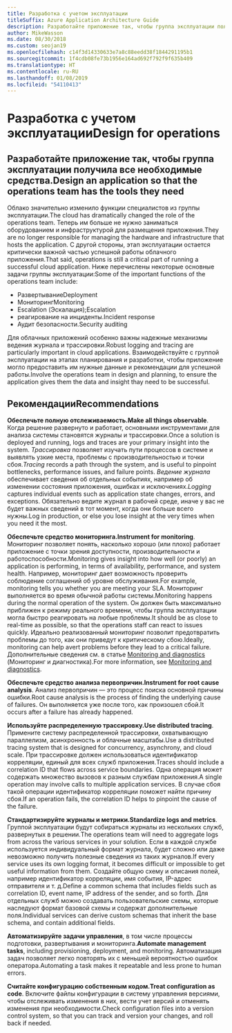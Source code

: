 ```yaml
---
title: Разработка с учетом эксплуатации
titleSuffix: Azure Application Architecture Guide
description: Разработайте приложение так, чтобы группа эксплуатации получила все необходимые средства.
author: MikeWasson
ms.date: 08/30/2018
ms.custom: seojan19
ms.openlocfilehash: c14f3d14330633e7a8c88eedd38f1844291195b1
ms.sourcegitcommit: 1f4cdb08fe73b1956e164ad692f792f9f635b409
ms.translationtype: HT
ms.contentlocale: ru-RU
ms.lasthandoff: 01/08/2019
ms.locfileid: "54110413"
---
```

# <a name="design-for-operations"></a><span data-ttu-id="fd159-103">Разработка с учетом эксплуатации</span><span class="sxs-lookup"><span data-stu-id="fd159-103">Design for operations</span></span>

## <a name="design-an-application-so-that-the-operations-team-has-the-tools-they-need"></a><span data-ttu-id="fd159-104">Разработайте приложение так, чтобы группа эксплуатации получила все необходимые средства.</span><span class="sxs-lookup"><span data-stu-id="fd159-104">Design an application so that the operations team has the tools they need</span></span>

<span data-ttu-id="fd159-105">Облако значительно изменило функции специалистов из группы эксплуатации.</span><span class="sxs-lookup"><span data-stu-id="fd159-105">The cloud has dramatically changed the role of the operations team.</span></span> <span data-ttu-id="fd159-106">Теперь им больше не нужно заниматься оборудованием и инфраструктурой для размещения приложения.</span><span class="sxs-lookup"><span data-stu-id="fd159-106">They are no longer responsible for managing the hardware and infrastructure that hosts the application.</span></span>  <span data-ttu-id="fd159-107">С другой стороны, этап эксплуатации остается критически важной частью успешной работы облачного приложения.</span><span class="sxs-lookup"><span data-stu-id="fd159-107">That said, operations is still a critical part of running a successful cloud application.</span></span> <span data-ttu-id="fd159-108">Ниже перечислены некоторые основные задачи группы эксплуатации:</span><span class="sxs-lookup"><span data-stu-id="fd159-108">Some of the important functions of the operations team include:</span></span>

- <span data-ttu-id="fd159-109">Развертывание</span><span class="sxs-lookup"><span data-stu-id="fd159-109">Deployment</span></span>
- <span data-ttu-id="fd159-110">Мониторинг</span><span class="sxs-lookup"><span data-stu-id="fd159-110">Monitoring</span></span>
- <span data-ttu-id="fd159-111">Escalation (Эскалация);</span><span class="sxs-lookup"><span data-stu-id="fd159-111">Escalation</span></span>
- <span data-ttu-id="fd159-112">реагирование на инциденты.</span><span class="sxs-lookup"><span data-stu-id="fd159-112">Incident response</span></span>
- <span data-ttu-id="fd159-113">Аудит безопасности.</span><span class="sxs-lookup"><span data-stu-id="fd159-113">Security auditing</span></span>

<span data-ttu-id="fd159-114">Для облачных приложений особенно важны надежные механизмы ведения журнала и трассировки.</span><span class="sxs-lookup"><span data-stu-id="fd159-114">Robust logging and tracing are particularly important in cloud applications.</span></span> <span data-ttu-id="fd159-115">Взаимодействуйте с группой эксплуатации на этапах планирования и разработки, чтобы приложение могло предоставить им нужные данные и рекомендации для успешной работы.</span><span class="sxs-lookup"><span data-stu-id="fd159-115">Involve the operations team in design and planning, to ensure the application gives them the data and insight thay need to be successful.</span></span>  <!-- to do: Link to DevOps checklist -->

## <a name="recommendations"></a><span data-ttu-id="fd159-116">Рекомендации</span><span class="sxs-lookup"><span data-stu-id="fd159-116">Recommendations</span></span>

<span data-ttu-id="fd159-117">**Обеспечьте полную отслеживаемость.**</span><span class="sxs-lookup"><span data-stu-id="fd159-117">**Make all things observable**.</span></span> <span data-ttu-id="fd159-118">Когда решение развернуто и работает, основными инструментами для анализа системы становятся журналы и трассировки.</span><span class="sxs-lookup"><span data-stu-id="fd159-118">Once a solution is deployed and running, logs and traces are your primary insight into the system.</span></span> <span data-ttu-id="fd159-119">*Трассировка* позволяет изучать пути процессов в системе и выявлять узкие места, проблемы с производительностью и точки сбоя.</span><span class="sxs-lookup"><span data-stu-id="fd159-119">*Tracing* records a path through the system, and is useful to pinpoint bottlenecks, performance issues, and failure points.</span></span> <span data-ttu-id="fd159-120">*Ведение журнала* обеспечивает сведения об отдельных событиях, например об изменении состояния приложения, ошибках и исключениях.</span><span class="sxs-lookup"><span data-stu-id="fd159-120">*Logging* captures individual events such as application state changes, errors, and exceptions.</span></span> <span data-ttu-id="fd159-121">Обязательно ведите журнал в рабочей среде, иначе у вас не будет важных сведений в тот момент, когда они больше всего нужны.</span><span class="sxs-lookup"><span data-stu-id="fd159-121">Log in production, or else you lose insight at the very times when you need it the most.</span></span>

<span data-ttu-id="fd159-122">**Обеспечьте средство мониторинга.**</span><span class="sxs-lookup"><span data-stu-id="fd159-122">**Instrument for monitoring**.</span></span> <span data-ttu-id="fd159-123">Мониторинг позволяет понять, насколько хорошо (или плохо) работает приложение с точки зрения доступности, производительности и работоспособности.</span><span class="sxs-lookup"><span data-stu-id="fd159-123">Monitoring gives insight into how well (or poorly) an application is performing, in terms of availability, performance, and system health.</span></span> <span data-ttu-id="fd159-124">Например, мониторинг дает возможность проверить соблюдение соглашений об уровне обслуживания.</span><span class="sxs-lookup"><span data-stu-id="fd159-124">For example, monitoring tells you whether you are meeting your SLA.</span></span> <span data-ttu-id="fd159-125">Мониторинг выполняется во время обычной работы системы.</span><span class="sxs-lookup"><span data-stu-id="fd159-125">Monitoring happens during the normal operation of the system.</span></span> <span data-ttu-id="fd159-126">Он должен быть максимально приближен к режиму реального времени, чтобы группа эксплуатации могла быстро реагировать на любые проблемы.</span><span class="sxs-lookup"><span data-stu-id="fd159-126">It should be as close to real-time as possible, so that the operations staff can react to issues quickly.</span></span> <span data-ttu-id="fd159-127">Идеально реализованный мониторинг позволит предотвратить проблемы до того, как они приведут к критическому сбою.</span><span class="sxs-lookup"><span data-stu-id="fd159-127">Ideally, monitoring can help avert problems before they lead to a critical failure.</span></span> <span data-ttu-id="fd159-128">Дополнительные сведения см. в статье [Monitoring and diagnostics][monitoring] (Мониторинг и диагностика).</span><span class="sxs-lookup"><span data-stu-id="fd159-128">For more information, see [Monitoring and diagnostics][monitoring].</span></span>

<span data-ttu-id="fd159-129">**Обеспечьте средство анализа первопричин.**</span><span class="sxs-lookup"><span data-stu-id="fd159-129">**Instrument for root cause analysis**.</span></span> <span data-ttu-id="fd159-130">Анализ первопричин — это процесс поиска основной причины ошибки.</span><span class="sxs-lookup"><span data-stu-id="fd159-130">Root cause analysis is the process of finding the underlying cause of failures.</span></span> <span data-ttu-id="fd159-131">Он выполняется уже после того, как произошел сбой.</span><span class="sxs-lookup"><span data-stu-id="fd159-131">It occurs after a failure has already happened.</span></span>

<span data-ttu-id="fd159-132">**Используйте распределенную трассировку.**</span><span class="sxs-lookup"><span data-stu-id="fd159-132">**Use distributed tracing**.</span></span> <span data-ttu-id="fd159-133">Примените систему распределенной трассировки, охватывающую параллелизм, асинхронность и облачные масштабы.</span><span class="sxs-lookup"><span data-stu-id="fd159-133">Use a distributed tracing system that is designed for concurrency, asynchrony, and cloud scale.</span></span> <span data-ttu-id="fd159-134">При трассировке должен использоваться идентификатор корреляции, единый для всех служб приложения.</span><span class="sxs-lookup"><span data-stu-id="fd159-134">Traces should include a correlation ID that flows across service boundaries.</span></span> <span data-ttu-id="fd159-135">Одна операция может содержать множество вызовов к разным службам приложения.</span><span class="sxs-lookup"><span data-stu-id="fd159-135">A single operation may involve calls to multiple application services.</span></span> <span data-ttu-id="fd159-136">В случае сбоя такой операции идентификатор корреляции поможет найти причину сбоя.</span><span class="sxs-lookup"><span data-stu-id="fd159-136">If an operation fails, the correlation ID helps to pinpoint the cause of the failure.</span></span>

<span data-ttu-id="fd159-137">**Стандартизируйте журналы и метрики.**</span><span class="sxs-lookup"><span data-stu-id="fd159-137">**Standardize logs and metrics**.</span></span> <span data-ttu-id="fd159-138">Группой эксплуатации будут собираться журналы из нескольких служб, развернутых в решении.</span><span class="sxs-lookup"><span data-stu-id="fd159-138">The operations team will need to aggregate logs from across the various services in your solution.</span></span> <span data-ttu-id="fd159-139">Если в каждой службе используется индивидуальный формат журнала, будет сложно или даже невозможно получить полезные сведения из таких журналов.</span><span class="sxs-lookup"><span data-stu-id="fd159-139">If every service uses its own logging format, it becomes difficult or impossible to get useful information from them.</span></span> <span data-ttu-id="fd159-140">Создайте общую схему и описания полей, например идентификатор корреляции, имя события, IP-адрес отправителя и т. д.</span><span class="sxs-lookup"><span data-stu-id="fd159-140">Define a common schema that includes fields such as correlation ID, event name, IP address of the sender, and so forth.</span></span> <span data-ttu-id="fd159-141">Для отдельных служб можно создавать пользовательские схемы, которые наследуют формат базовой схемы и содержат дополнительные поля.</span><span class="sxs-lookup"><span data-stu-id="fd159-141">Individual services can derive custom schemas that inherit the base schema, and contain additional fields.</span></span>

<span data-ttu-id="fd159-142">**Автоматизируйте задачи управления**, в том числе процессы подготовки, развертывания и мониторинга.</span><span class="sxs-lookup"><span data-stu-id="fd159-142">**Automate management tasks**, including provisioning, deployment, and monitoring.</span></span> <span data-ttu-id="fd159-143">Автоматизация задач позволяет легко повторять их с меньшей вероятностью ошибок оператора.</span><span class="sxs-lookup"><span data-stu-id="fd159-143">Automating a task makes it repeatable and less prone to human errors.</span></span>

<span data-ttu-id="fd159-144">**Считайте конфигурацию собственным кодом.**</span><span class="sxs-lookup"><span data-stu-id="fd159-144">**Treat configuration as code**.</span></span> <span data-ttu-id="fd159-145">Включите файлы конфигурации в систему управления версиями, чтобы отслеживать изменения в них, вести учет версий и отменять изменения при необходимости.</span><span class="sxs-lookup"><span data-stu-id="fd159-145">Check configuration files into a version control system, so that you can track and version your changes, and roll back if needed.</span></span>

<!-- links -->

[monitoring]: ../../best-practices/monitoring.md
